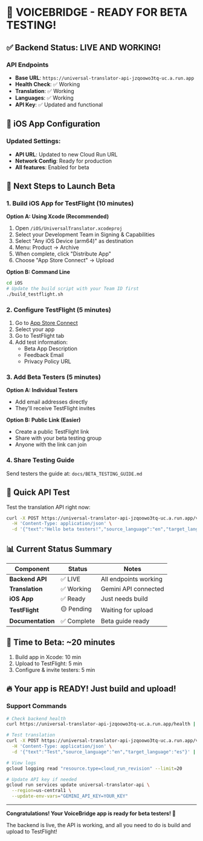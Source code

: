 # 🎉 VOICEBRIDGE - READY FOR BETA TESTING!

## ✅ Backend Status: LIVE AND WORKING!

### API Endpoints
- **Base URL**: `https://universal-translator-api-jzqoowo3tq-uc.a.run.app`
- **Health Check**: ✅ Working
- **Translation**: ✅ Working
- **Languages**: ✅ Working
- **API Key**: ✅ Updated and functional

## 📱 iOS App Configuration

### Updated Settings:
- **API URL**: Updated to new Cloud Run URL
- **Network Config**: Ready for production
- **All features**: Enabled for beta

## 🚀 Next Steps to Launch Beta

### 1. Build iOS App for TestFlight (10 minutes)

**Option A: Using Xcode (Recommended)**
1. Open `/iOS/UniversalTranslator.xcodeproj`
2. Select your Development Team in Signing & Capabilities
3. Select "Any iOS Device (arm64)" as destination
4. Menu: Product → Archive
5. When complete, click "Distribute App"
6. Choose "App Store Connect" → Upload

**Option B: Command Line**
```bash
cd iOS
# Update the build script with your Team ID first
./build_testflight.sh
```

### 2. Configure TestFlight (5 minutes)

1. Go to [App Store Connect](https://appstoreconnect.apple.com)
2. Select your app
3. Go to TestFlight tab
4. Add test information:
   - Beta App Description
   - Feedback Email
   - Privacy Policy URL

### 3. Add Beta Testers (5 minutes)

**Option A: Individual Testers**
- Add email addresses directly
- They'll receive TestFlight invites

**Option B: Public Link (Easier)**
- Create a public TestFlight link
- Share with your beta testing group
- Anyone with the link can join

### 4. Share Testing Guide

Send testers the guide at: `docs/BETA_TESTING_GUIDE.md`

## 🧪 Quick API Test

Test the translation API right now:
```bash
curl -X POST https://universal-translator-api-jzqoowo3tq-uc.a.run.app/v1/translate \
  -H 'Content-Type: application/json' \
  -d '{"text":"Hello beta testers!","source_language":"en","target_language":"es"}'
```

## 📊 Current Status Summary

| Component | Status | Notes |
|-----------|--------|-------|
| **Backend API** | ✅ LIVE | All endpoints working |
| **Translation** | ✅ Working | Gemini API connected |
| **iOS App** | ✅ Ready | Just needs build |
| **TestFlight** | 🟡 Pending | Waiting for upload |
| **Documentation** | ✅ Complete | Beta guide ready |

## 🎯 Time to Beta: ~20 minutes

1. Build app in Xcode: 10 min
2. Upload to TestFlight: 5 min
3. Configure & invite testers: 5 min

## 🔥 Your app is READY! Just build and upload!

### Support Commands

```bash
# Check backend health
curl https://universal-translator-api-jzqoowo3tq-uc.a.run.app/health | jq

# Test translation
curl -X POST https://universal-translator-api-jzqoowo3tq-uc.a.run.app/v1/translate \
  -H 'Content-Type: application/json' \
  -d '{"text":"Test","source_language":"en","target_language":"es"}' | jq

# View logs
gcloud logging read "resource.type=cloud_run_revision" --limit=20

# Update API key if needed
gcloud run services update universal-translator-api \
  --region=us-central1 \
  --update-env-vars="GEMINI_API_KEY=YOUR_KEY"
```

---

**Congratulations! Your VoiceBridge app is ready for beta testers! 🚀**

The backend is live, the API is working, and all you need to do is build and upload to TestFlight!